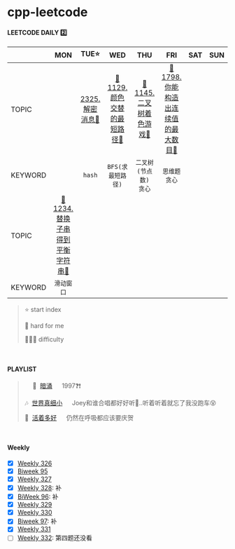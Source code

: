 # cpp-leetcode

#### LEETCODE DAILY 2️⃣
|       |MON|TUE⭐|WED|THU|FRI|SAT|SUN|
|  ---  |:-:|:-:|:-:|:-:|:-:|:-:|:-:|
|TOPIC  |   |[2325. 解密消息💚](/workspace/2325.%E8%A7%A3%E5%AF%86%E6%B6%88%E6%81%AF.cpp)|[📌1129. 颜色交替的最短路径🧡](/workspace/1129.%E9%A2%9C%E8%89%B2%E4%BA%A4%E6%9B%BF%E7%9A%84%E6%9C%80%E7%9F%AD%E8%B7%AF%E5%BE%84.cpp)|[📌1145. 二叉树着色游戏🧡](/markdown/LC1145.%20%E4%BA%8C%E5%8F%89%E6%A0%91%E7%9D%80%E8%89%B2%E6%B8%B8%E6%88%8F.md)|[📌1798. 你能构造出连续值的最大数目🧡](/workspace/1798.%E4%BD%A0%E8%83%BD%E6%9E%84%E9%80%A0%E5%87%BA%E8%BF%9E%E7%BB%AD%E5%80%BC%E7%9A%84%E6%9C%80%E5%A4%A7%E6%95%B0%E7%9B%AE.cpp)|
|KEYWORD|   |`hash`|`BFS(求最短路径)`|`二叉树(节点数)`<br/>`贪心`|`思维题` `贪心`|
|TOPIC  |[📌1234. 替换子串得到平衡字符串🧡](/workspace/1234.%E6%9B%BF%E6%8D%A2%E5%AD%90%E4%B8%B2%E5%BE%97%E5%88%B0%E5%B9%B3%E8%A1%A1%E5%AD%97%E7%AC%A6%E4%B8%B2.cpp)|
|KEYWORD|`滑动窗口`|

> ⭐ start index
> 
> 📌 hard for me
> 
> 💚🧡💔 difficulty

<br/>

#### PLAYLIST
> [](https://c.y.qq.com/base/fcgi-bin/u?__=bKlkfp) &emsp;
> 🎵&nbsp; [暗涌](https://c.y.qq.com/base/fcgi-bin/u?__=gCZKO9) &emsp; 1997❓❗️
> 
> 🎶&nbsp; [世界真细小](https://c.y.qq.com/base/fcgi-bin/u?__=5yUZXfA) &emsp; Joey和谁合唱都好好听🤩..听着听着就忘了我没跑车😵
>
> 🎵&nbsp; [活着多好](https://c.y.qq.com/base/fcgi-bin/u?__=cCRTNq) &emsp; 
仍然在呼吸都应该要庆贺

<br/>

#### Weekly
- [x] [Weekly 326](/record/2023/Weekly%20326.md)
- [x] [Biweek 95](/record/2023/Biweekly%2095.md)
- [x] [Weekly 327](/record/2023/Weekly%20327.md)
- [x] [Weekly 328](/record/2023/Weekly%20328.md): 补
- [x] [BiWeek 96](/record/2023/Biweekly%2096.md): 补
- [x] [Weekly 329](/record/2023/Weekly%20329.md)
- [x] [Weekly 330](/record/2023/Weekly%20330.md)
- [x] [Biweek 97](/record/2023/Biweekly%2097.md): 补
- [x] [Weekly 331](/record/2023/Weekly%20331.md)
- [ ] [Weekly 332](/record/2023/Weekly%20332.md): 第四题还没看